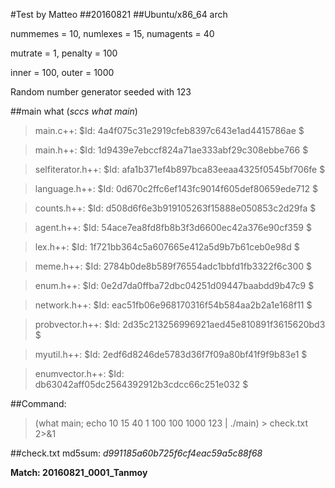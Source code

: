 #Test by Matteo
##20160821
##Ubuntu/x86_64 arch

nummemes  = 10, numlexes  = 15, numagents = 40

mutrate = 1, penalty = 100

inner = 100, outer = 1000

Random number generator seeded with 123 

##main what (*sccs what main*)

  >  main.c++: $Id: 4a4f075c31e2919cfeb8397c643e1ad4415786ae $

  >  main.h++: $Id: 1d9439e7ebccf824a71ae333abf29c308ebbe766 $

  >  selfiterator.h++: $Id: afa1b371ef4b897bca83eeaa4325f0545bf706fe $

  >  language.h++: $Id: 0d670c2ffc6ef143fc9014f605def80659ede712 $

  >  counts.h++: $Id: d508d6f6e3b919105263f15888e050853c2d29fa $

  >  agent.h++: $Id: 54ace7ea8fd8fb8b3f3d6600ec42a376e90cf359 $

  >  lex.h++: $Id: 1f721bb364c5a607665e412a5d9b7b61ceb0e98d $

  >  meme.h++: $Id: 2784b0de8b589f76554adc1bbfd1fb3322f6c300 $

  >  enum.h++: $Id: 0e2d7da0ffba72dbc04251d09447baabdd9b47c9 $

  >  network.h++: $Id: eac51fb06e968170316f54b584aa2b2a1e168f11 $

  >  probvector.h++: $Id: 2d35c213256996921aed45e810891f3615620bd3 $

  >  myutil.h++: $Id: 2edf6d8246de5783d36f7f09a80bf41f9f9b83e1 $

  >  enumvector.h++: $Id: db63042aff05dc2564392912b3cdcc66c251e032 $

##Command:

> (what main; echo 10 15 40 1 100 100 1000 123 | ./main) > check.txt 2>&1

##check.txt md5sum: *d991185a60b725f6cf4eac59a5c88f68*

**Match: 20160821_0001_Tanmoy**
